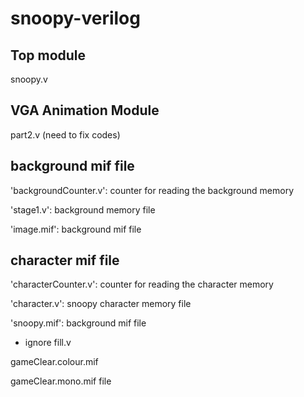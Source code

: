 # snoopy-verilog

## Top module
snoopy.v

## VGA Animation Module
part2.v (need to fix codes)

## background mif file
'backgroundCounter.v': counter for reading the background memory

'stage1.v': background memory file

'image.mif': background mif file

## character mif file
'characterCounter.v': counter for reading the character memory

'character.v': snoopy character memory file

'snoopy.mif': background mif file


* ignore fill.v

gameClear.colour.mif

gameClear.mono.mif file
